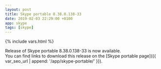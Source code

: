 ```yaml
---
layout: post
title: Skype portable 8.38.0.138-33
date: 2019-02-03 22:29:00 +0100
app: skype
tags: [skype]
---
```

{% include vars.html %}

Release of Skype portable 8.38.0.138-33 is now available.<br />
You can find links to download this release on the [Skype portable page]({{ var_seo_url | append: '/app/skype-portable/' }}).